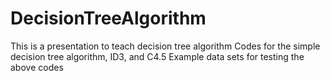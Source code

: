 # DecisionTreeAlgorithm
This is a presentation to teach decision tree algorithm
Codes for the simple decision tree algorithm, ID3, and C4.5
Example data sets for testing the above codes
